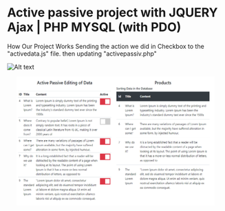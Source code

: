 # Active passive project with JQUERY Ajax | PHP MYSQL (with PDO)
How Our Project Works
Sending the action we did in Checkbox to the "activedata.js" file. then updating "activepassiv.php"

![Alt text](relative/img/ss/home.pn?raw=true "Title")

<p align="center">
  <img width="460" height="300" src="https://github.com/FRTYZ/Active-passive-project-with-JQUERY-Ajax---PHP-MYSQL--with-PDO-/blob/main/img/ss/home.png">
</p>

